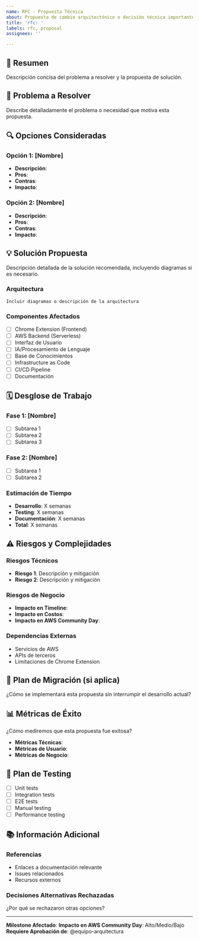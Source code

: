 ```yaml
---
name: RFC - Propuesta Técnica
about: Propuesta de cambio arquitectónico o decisión técnica importante
title: 'rfc: '
labels: rfc, proposal
assignees: ''

---
```


## 📄 Resumen

Descripción concisa del problema a resolver y la propuesta de solución.

## 🎯 Problema a Resolver

Describe detalladamente el problema o necesidad que motiva esta propuesta.

## 🔍 Opciones Consideradas

### Opción 1: [Nombre]
- **Descripción**: 
- **Pros**: 
- **Contras**: 
- **Impacto**: 

### Opción 2: [Nombre]
- **Descripción**: 
- **Pros**: 
- **Contras**: 
- **Impacto**: 

## 💡 Solución Propuesta

Descripción detallada de la solución recomendada, incluyendo diagramas si es necesario.

### Arquitectura
```
Incluir diagramas o descripción de la arquitectura
```

### Componentes Afectados
- [ ] Chrome Extension (Frontend)
- [ ] AWS Backend (Serverless)
- [ ] Interfaz de Usuario
- [ ] IA/Procesamiento de Lenguaje
- [ ] Base de Conocimientos
- [ ] Infrastructure as Code
- [ ] CI/CD Pipeline
- [ ] Documentación

## 🗓️ Desglose de Trabajo

### Fase 1: [Nombre]
- [ ] Subtarea 1
- [ ] Subtarea 2
- [ ] Subtarea 3

### Fase 2: [Nombre]
- [ ] Subtarea 1
- [ ] Subtarea 2

### Estimación de Tiempo
- **Desarrollo**: X semanas
- **Testing**: X semanas  
- **Documentación**: X semanas
- **Total**: X semanas

## ⚠️ Riesgos y Complejidades

### Riesgos Técnicos
- **Riesgo 1**: Descripción y mitigación
- **Riesgo 2**: Descripción y mitigación

### Riesgos de Negocio
- **Impacto en Timeline**: 
- **Impacto en Costos**: 
- **Impacto en AWS Community Day**: 

### Dependencias Externas
- Servicios de AWS
- APIs de terceros
- Limitaciones de Chrome Extension

## 🔄 Plan de Migración (si aplica)

¿Cómo se implementará esta propuesta sin interrumpir el desarrollo actual?

## 📊 Métricas de Éxito

¿Cómo mediremos que esta propuesta fue exitosa?

- **Métricas Técnicas**: 
- **Métricas de Usuario**: 
- **Métricas de Negocio**: 

## 🧪 Plan de Testing

- [ ] Unit tests
- [ ] Integration tests
- [ ] E2E tests
- [ ] Manual testing
- [ ] Performance testing

## 📚 Información Adicional

### Referencias
- Enlaces a documentación relevante
- Issues relacionados
- Recursos externos

### Decisiones Alternativas Rechazadas
¿Por qué se rechazaron otras opciones?

---

**Milestone Afectado**: 
**Impacto en AWS Community Day**: Alto/Medio/Bajo
**Requiere Aprobación de**: @equipo-arquitectura
